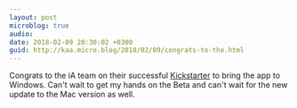```yaml
---
layout: post
microblog: true
audio: 
date: 2018-02-09 20:30:02 +0300
guid: http://kaa.micro.blog/2018/02/09/congrats-to-the.html
---
```

Congrats to the iA team on their successful [Kickstarter](https://www.kickstarter.com/projects/reichenstein/a-focused-writing-app-for-windows) to bring the app to Windows. Can't wait to get my hands on the Beta and can't wait for the new update to the Mac version as well. 
